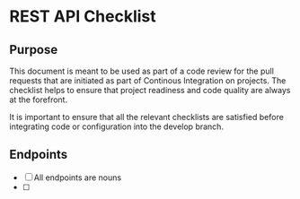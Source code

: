 
# REST API Checklist

## Purpose 
This document is meant to be used as part of a code review for the pull requests that are initiated as part of Continous Integration on projects. The checklist helps to ensure that project readiness and code quality are always at the forefront.

It is important to ensure that all the relevant checklists are satisfied before integrating code or configuration into the develop branch. 

## Endpoints
- [ ] All endpoints are nouns 
- [ ] 
<!--stackedit_data:
eyJoaXN0b3J5IjpbLTk0NjQzMTEzM119
-->